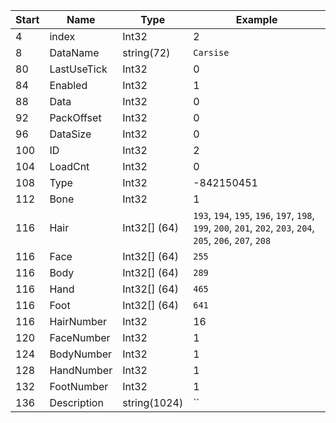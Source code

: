 |Start|Name|Type|Example|
|---|---|---|---|
|4|index|Int32|2|
|8|DataName|string(72)|`Carsise`|
|80|LastUseTick|Int32|0|
|84|Enabled|Int32|1|
|88|Data|Int32|0|
|92|PackOffset|Int32|0|
|96|DataSize|Int32|0|
|100|ID|Int32|2|
|104|LoadCnt|Int32|0|
|108|Type|Int32|-842150451|
|112|Bone|Int32|1|
|116|Hair|Int32[] (64)|`193`, `194`, `195`, `196`, `197`, `198`, `199`, `200`, `201`, `202`, `203`, `204`, `205`, `206`, `207`, `208`|
|116|Face|Int32[] (64)|`255`|
|116|Body|Int32[] (64)|`289`|
|116|Hand|Int32[] (64)|`465`|
|116|Foot|Int32[] (64)|`641`|
|116|HairNumber|Int32|16|
|120|FaceNumber|Int32|1|
|124|BodyNumber|Int32|1|
|128|HandNumber|Int32|1|
|132|FootNumber|Int32|1|
|136|Description|string(1024)|``|